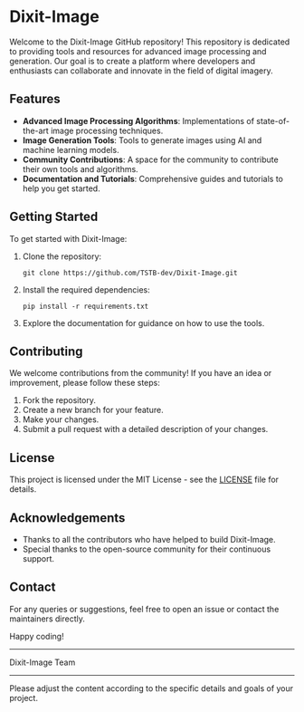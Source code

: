 # Dixit-Image

Welcome to the Dixit-Image GitHub repository! This repository is dedicated to providing tools and resources for advanced image processing and generation. Our goal is to create a platform where developers and enthusiasts can collaborate and innovate in the field of digital imagery.

## Features

- **Advanced Image Processing Algorithms**: Implementations of state-of-the-art image processing techniques.
- **Image Generation Tools**: Tools to generate images using AI and machine learning models.
- **Community Contributions**: A space for the community to contribute their own tools and algorithms.
- **Documentation and Tutorials**: Comprehensive guides and tutorials to help you get started.

## Getting Started

To get started with Dixit-Image:

1. Clone the repository:
   ```
   git clone https://github.com/TSTB-dev/Dixit-Image.git
   ```
2. Install the required dependencies:
   ```
   pip install -r requirements.txt
   ```
3. Explore the documentation for guidance on how to use the tools.

## Contributing

We welcome contributions from the community! If you have an idea or improvement, please follow these steps:

1. Fork the repository.
2. Create a new branch for your feature.
3. Make your changes.
4. Submit a pull request with a detailed description of your changes.

## License

This project is licensed under the MIT License - see the [LICENSE](LICENSE) file for details.

## Acknowledgements

- Thanks to all the contributors who have helped to build Dixit-Image.
- Special thanks to the open-source community for their continuous support.

## Contact

For any queries or suggestions, feel free to open an issue or contact the maintainers directly.

Happy coding!

---

Dixit-Image Team

---

Please adjust the content according to the specific details and goals of your project.